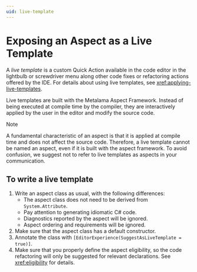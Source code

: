 ```yaml
---
uid: live-template
---
```


# Exposing an Aspect as a Live Template

A _live template_ is a custom Quick Action available in the code editor in the lightbulb or screwdriver menu along other code fixes or refactoring actions offered by the IDE.
For details about using live templates, see <xref:applying-live-templates>.


Live templates are built with the Metalama Aspect Framework. Instead of being executed at compile time by the compiler, they are interactively applied by the user in the editor and modify the source code.


> [!NOTE]
> A fundamental characteristic of an aspect is that it is applied at compile time and does not affect the source code. Therefore, a live template cannot be named an aspect, even if it is built with the aspect framework. To avoid confusion, we suggest not to refer to live templates as aspects in your communication.

## To write a live template

1. Write an aspect class as usual, with the following differences:
   - The aspect class does not need to be derived from `System.Attribute`.
   - Pay attention to generating idiomatic C# code.
   - Diagnostics reported by the aspect will be ignored.
   - Aspect ordering and requirements will be ignored.
2. Make sure that the aspect class has a default constructor.
3. Annotate the class with `[EditorExperience(SuggestAsLiveTemplate = true)]`.
4. Make sure that you properly define the aspect eligibility, so the code refactoring will only be suggested for relevant declarations. See <xref:eligibility> for details.
